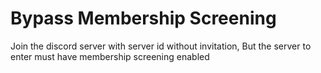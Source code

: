 # Bypass Membership Screening
 Join the discord server with server id without invitation,
 But the server to enter must have membership screening enabled
